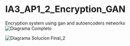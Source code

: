 # IA3_AP1_2_Encryption_GAN
Encryption system using gan and autoencoders networks
![Diagrama Completo](https://user-images.githubusercontent.com/73382103/110249593-2136b000-7f77-11eb-8d9f-716760e32fd6.png)

![Diagrama Solucion Final_2](https://user-images.githubusercontent.com/73382103/110249628-47f4e680-7f77-11eb-874a-e96b95a7ee8f.png)

